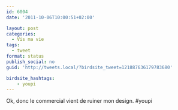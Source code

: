 ```yaml
---
id: 6004
date: '2011-10-06T10:00:51+02:00'

layout: post
categories:
  - Vis ma vie
tags:
  - tweet
format: status
publish_social: no
guid: 'http://tweets.local/?birdsite_tweet=121887636179783680'

birdsite_hashtags:
    - youpi
---
```


Ok, donc le commercial vient de ruiner mon design. #youpi
